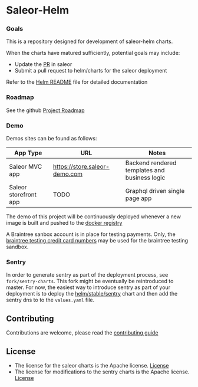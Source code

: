 # Saleor-Helm

### Goals

This is a repository designed for development of saleor-helm charts. 

When the charts have matured sufficiently, potential goals may include: 

  - Update the [PR](https://github.com/mirumee/saleor/pull/2702) in saleor 
  - Submit a pull request to helm/charts for the saleor deployment 

Refer to the [Helm README](deployment/helm/README.md) file for detailed documentation

### Roadmap

See the github [Project Roadmap](https://github.com/stephenmoloney/saleor-helm/projects/1)

### Demo

Demos sites can be found as follows:

| App Type  | URL  | Notes |
|---|---|---|
| Saleor MVC app | https://store.saleor-demo.com  | Backend rendered templates and business logic |
| Saleor storefront app  |  TODO | Graphql driven single page app |

The demo of this project will be continuously deployed whenever
a new image is built and pushed to the [docker registry](https://hub.docker.com/r/smoloney/saleor/tags)

A Braintree sanbox account is in place for testing payments.
Only, the [braintree testing credit card numbers](https://hub.docker.com/r/smoloney/saleor/tags)
may be used for the braintree testing sandbox.


### Sentry

In order to generate sentry as part of the deployment process, see `fork/sentry-charts`.
This fork might be eventually be reintroduced to master. For now, the
easiest way to introduce sentry as part of your deployment is to
deploy the [helm/stable/sentry](https://github.com/helm/charts/tree/master/stable/sentry)
chart and then add the sentry dns to to the `values.yaml` file.

## Contributing

Contributions are welcome, please read the [contributing guide](https://raw.githubusercontent.com/stephenmoloney/saleor-helm/master/.github/CONTRIBUTING.md)

## License

- The license for the saleor charts is the Apache license. [License](#LICENSE)
- The license for modifications to the sentry charts is the Apache license. [License](#LICENSE)
